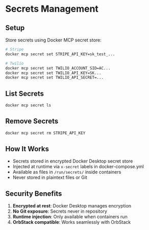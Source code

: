 # Secrets Management

## Setup

Store secrets using Docker MCP secret store:

```bash
# Stripe
docker mcp secret set STRIPE_API_KEY=sk_test_...

# Twilio
docker mcp secret set TWILIO_ACCOUNT_SID=AC...
docker mcp secret set TWILIO_API_KEY=SK...
docker mcp secret set TWILIO_API_SECRET=...
```

## List Secrets

```bash
docker mcp secret ls
```

## Remove Secrets

```bash
docker mcp secret rm STRIPE_API_KEY
```

## How It Works

- Secrets stored in encrypted Docker Desktop secret store
- Injected at runtime via `x-secret` labels in docker-compose.yml
- Available as files in `/run/secrets/` inside containers
- Never stored in plaintext files or Git

## Security Benefits

1. **Encrypted at rest**: Docker Desktop manages encryption
2. **No Git exposure**: Secrets never in repository
3. **Runtime injection**: Only available when containers run
4. **OrbStack compatible**: Works seamlessly with OrbStack
